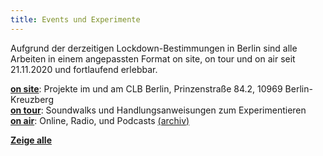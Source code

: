 ```yaml
---
title: Events und Experimente
---
```


Aufgrund der derzeitigen Lockdown-Bestimmungen in Berlin sind alle Arbeiten in einem angepassten Format on site, on tour und on air seit 21.11.2020 und fortlaufend erlebbar.

**[on site](/tags/onsite/)**: Projekte im und am CLB Berlin, Prinzenstraße 84.2, 10969 Berlin-Kreuzberg  
**[on tour](/tags/ontour/)**: Soundwalks und Handlungsanweisungen zum Experimentieren  
**[on air](/tags/onair/)**:  Online, Radio, und Podcasts [(archiv)](https://aporee.org/t/berlinlokalzeit/list.php)   

**[Zeige alle](/project/)**